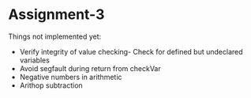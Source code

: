 # Assignment-3

Things not implemented yet:

- Verify integrity of value checking- Check for defined but undeclared variables
- Avoid segfault during return from checkVar
- Negative numbers in arithmetic
- Arithop subtraction

